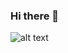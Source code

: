 ### Hi there 👋

<!--
**pankaj1610/pankaj1610** is a ✨ _special_ ✨ repository because its `README.md` (this file) appears on your GitHub profile.

Here are some ideas to get you started:

- 🔭 I’m currently working on ...
- 🌱 I’m currently learning ...
- 👯 I’m looking to collaborate on ...
- 🤔 I’m looking for help with ...
- 💬 Ask me about ...
- 📫 How to reach me: ...
- 😄 Pronouns: ...
- ⚡ Fun fact: ...
-->
![alt text](https://github-readme-stats.vercel.app/api?username=pankaj1610&&show_icons=true&title_color=ffffff&icon_color=bb2acf&text_color=daf7dc&bg_color=151515)
